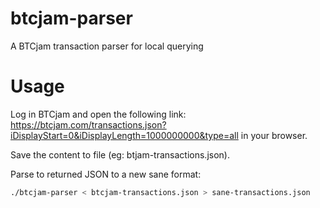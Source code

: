 # btcjam-parser
A BTCjam transaction parser for local querying

# Usage

Log in BTCjam and open the following link: https://btcjam.com/transactions.json?iDisplayStart=0&iDisplayLength=1000000000&type=all in your browser.

Save the content to file (eg: btjam-transactions.json).

Parse to returned JSON to a new sane format:

~~~ bash
./btcjam-parser < btcjam-transactions.json > sane-transactions.json
~~~
